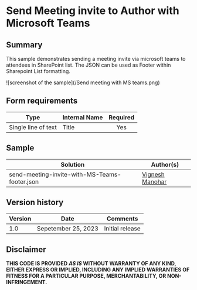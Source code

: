 # Send Meeting invite to Author with Microsoft Teams

## Summary

This sample demonstrates sending a meeting invite via microsoft teams to attendees in SharePoint list.
The JSON can be used as Footer within Sharepoint List formatting.

![screenshot of the sample](/Send meeting with MS teams.png)

## Form requirements

|Type                   |Internal Name|Required|
|-----------------------|-------------|:------:|
|Single line of text    |Title        |Yes     |


## Sample

Solution|Author(s)
--------|---------
send-meeting-invite-with-MS-Teams-footer.json | [Vignesh Manohar](https://github.com/VigneshManohar) 


## Version history

Version |Date             |Comments
--------|-----------------|--------
1.0     |Sepetember 25, 2023 |Initial release


## Disclaimer

**THIS CODE IS PROVIDED *AS IS* WITHOUT WARRANTY OF ANY KIND, EITHER EXPRESS OR IMPLIED, INCLUDING ANY IMPLIED WARRANTIES OF FITNESS FOR A PARTICULAR PURPOSE, MERCHANTABILITY, OR NON-INFRINGEMENT.**


